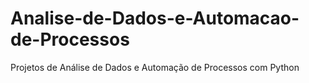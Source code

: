 # Analise-de-Dados-e-Automacao-de-Processos
Projetos de Análise de Dados e Automação de Processos com Python
